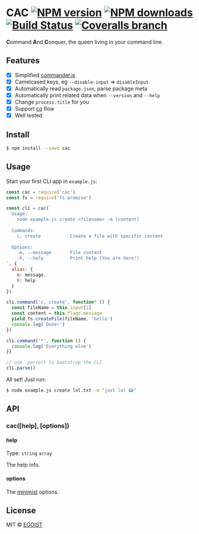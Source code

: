 # CAC [![NPM version](https://img.shields.io/npm/v/cac.svg)](https://npmjs.com/package/cac) [![NPM downloads](https://img.shields.io/npm/dm/cac.svg)](https://npmjs.com/package/cac) [![Build Status](https://img.shields.io/circleci/project/egoist/cac/master.svg)](https://circleci.com/gh/egoist/cac) [![Coveralls branch](https://img.shields.io/coveralls/egoist/cac/master.svg)](https://github.com/egoist/cac)

**C**ommand **A**nd **C**onquer, the queen living in your command line.

## Features

- [x] Simplified [commander.js](https://github.com/tj/commander.js)
- [x] Camelcased keys, eg `--disable-input` => `disableInput`
- [x] Automatically read `package.json`, parse package meta
- [x] Automatically print related data when `--version` and `--help`
- [x] Change `process.title` for you 
- [x] Support [co](https://github.com/tj/co) flow
- [x] Well tested

## Install

```bash
$ npm install --save cac
```

## Usage

Start your first CLI app in `example.js`:

```js
const cac = require('cac')
const fs = require('fs-promise')

const cli = cac(`
  Usage:
    node example.js create <filename> -m [content]
    
  Commands:
    c, create           Create a file with specific content
    
  Options:
    -m, --message       File content
    -h, --help          Print help (You are here!)
`, {
  alias: {
    m: message,
    h: help
  }
})

cli.command('c, create', function* () {
  const fileName = this.input[1]
  const content = this.flags.message
  yield fs.createFile(fileName, 'hello')
  console.log('Done!')
})

cli.command('*', function () {
  console.log('Everything else')
}}

// use .parse() to bootstrap the CLI
cli.parse()
```

All set! Just run:

```bash
$ node example.js create lol.txt -m "just lol 😂"
```

## API

### cac([help], [options])

#### help

Type: `string` `array`

The help info.

#### options

The [minimist](https://github.com/substack/minimist) options.

## License

MIT © [EGOIST](https://github.com/egoist)
